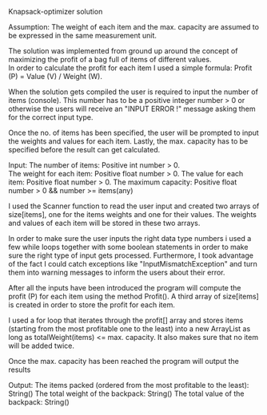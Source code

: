 Knapsack-optimizer solution

Assumption: The weight of each item and the max. capacity are assumed to be expressed in the same measurement unit.


The solution was implemented from ground up around the concept of maximizing the profit of a bag full of items of different values.  
In order to calculate the profit for each item I used a simple formula: Profit (P) = Value (V) / Weight (W).

When the solution gets compiled the user is required to input the number of items (console). This number has to be a positive integer number > 0 or otherwise the users
will receive an "INPUT ERROR !" message asking them for the correct input type.
 
Once the no. of items has been specified, the user will be prompted to input the weights and values for each item. 
Lastly, the max. capacity has to be specified before the result can get calculated.  

Input:
The number of items: Positive int number > 0.   
The weight for each item: Positive float number > 0.
The value for each item: Positive float number > 0.
The maximum capacity: Positive float number > 0 && number >= items(any)

I used the Scanner function to read the user input and created two arrays of size[items], one for the items weights and one for their values. The weights and values of each item
will be stored in these two arrays.

In order to make sure the user inputs the right data type numbers i used a few while loops together with some boolean statements 
in order to make sure the right type of input gets processed. Furthermore, I took advantage of the fact I could catch exceptions like
"InputMismatchException" and turn them into warning messages to inform the users about their error.

After all the inputs have been introduced the program will compute the profit (P) for each item using the method Profit(). A third array of size[items] is created in order 
to store the profit for each item.

I used a for loop that iterates through the profit[] array and stores items (starting from the most profitable one to the least) 
into a new ArrayList<String> as long as totalWeight(items) <= max. capacity. It also makes sure that no item will be added twice.

Once the max. capacity has been reached the program will output the results

Output:
The items packed (ordered from the most profitable to the least): String()
The total weight of the backpack: String()
The total value of the backpack: String()



 

